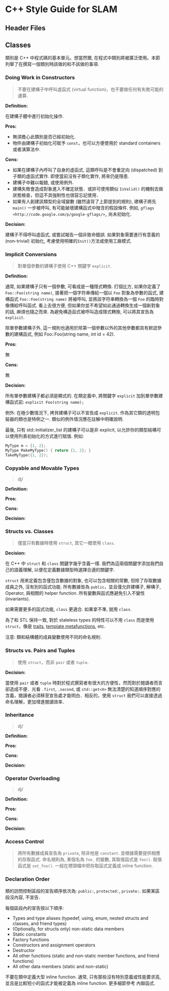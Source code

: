# C++ Style Guide for SLAM

## Header Files

## Classes

類別是 C++ 中程式碼的基本單元。想當然爾, 在程式中類別將被廣泛使用。本節列舉了在撰寫一個類別時該做的和不該做的事項.

### Doing Work in Constructors

> 不要在建構子中呼叫虛函式 (virtual function)，也不要做任何有失敗可能的運算.

**Definition:**

在建構子體中進行初始化操作.

**Pros:**

- 無須擔心此類別是否已經初始化.
- 物件由建構子初始化可賦予 `const`，也可以方便使用於 standard containers 或者演算法中.

**Cons:**

- 如果在建構子內呼叫了自身的虛函式, 這類呼叫是不會重定向 (dispatched) 到子類的虛函式實作. 即使當前沒有子類化實作, 將來仍是隱患.
- 建構子中難以報錯, 或使用例外.
- 建構失敗會造成對象進入不確定狀態．或許可使用類似 `IsValid()` 的機制去做狀態檢查，但這不具強制性也很容忘記使用．
- 如果有人創建該類型的全域變數 (雖然違背了上節提到的規則), 建構子將先 ``main()`` 一步被呼叫, 有可能破壞建構函式中暗含的假設條件. 例如, `gflags <http://code.google.com/p/google-gflags/>`_ 尚未初始化.

**Decision:**

建構子不得呼叫虛函式, 或嘗試報告一個非致命錯誤. 如果對象需要進行有意義的 (non-trivial) 初始化, 考慮使用明確的`Init()`方法或使用工廠模式.

### Implicit Conversions

> 對單個參數的建構子使用 C++ 關鍵字 ``explicit``.

**Definition:**

通常, 如果建構子只有一個參數, 可看成是一種隱式轉換. 打個比方, 如果你定義了 ``Foo::Foo(string name)``, 接著把一個字符串傳給一個以 ``Foo`` 對象為參數的函式, 建構函式 ``Foo::Foo(string name)`` 將被呼叫, 並將該字符串轉換為一個 ``Foo`` 的臨時對像傳給呼叫函式. 看上去很方便, 但如果你並不希望如此通過轉換生成一個新對象的話, 麻煩也隨之而來. 為避免構造函式被呼叫造成隱式轉換, 可以將其宣告為 ``explicit``.

除單參數建構子外, 這一規則也適用於除第一個參數以外的其他參數都具有默認參數的建構函式, 例如 Foo::Foo(string name, int id = 42).

**Pros:**

無

**Cons:**

無

**Decision:**

所有單參數建構子都必須是顯式的. 在類定義中, 將關鍵字 ``explicit`` 加到單參數建構函式前: ``explicit Foo(string name);``

例外: 在極少數情況下, 拷貝建構子可以不宣告成 ``explicit``. 作為其它類的透明包裝器的類也是特例之一. 類似的例外情況應在註解中明確說明.

最後, 只有 std::initializer_list 的建構子可以是非 explicit, 以允許你的類型結構可以使用列表初始化的方式進行賦值. 例如:

```cpp
MyType m = {1, 2};
MyType MakeMyType() { return {1, 2}; }
TakeMyType({1, 2}); 
```

### Copyable and Movable Types

> dj/

**Definition:**

**Pros:**

**Cons:**

**Decision:**

### Structs vs. Classes

> 僅當只有數據時使用 `struct`, 其它一概使用 `class`.

**Decision:**

在 C++ 中 `struct` 和 `class` 關鍵字幾乎含義一樣. 我們為這兩個關鍵字添加我們自己的語義理解, 以便在定義數據類型時選擇合適的關鍵字.

`struct` 用來定義包含僅包含數據的對象, 也可以包含相關的常數, 但除了存取數據成員之外, 沒有別的函式功能. 所有數據皆為 `public`，並且僅允許建構子, 解構子, Operator, 與相關的 helper function. 所有變數與函式應避免引入不變性 (invariants).

如果需要更多的函式功能, `class` 更適合. 如果拿不準, 就用 `class`.

為了和 STL 保持一致, 對於 stateless types 的特性可以不用 `class` 而是使用 `struct`，像是 [traits](https://stephlin.github.io/post/cpp/cpp-traits/), [template metafunctions]((https://google.github.io/styleguide/cppguide.html#Template_metaprogramming)), etc.

注意: 類和結構體的成員變數使用不同的命名規則.

### Structs vs. Pairs and Tuples

> 使用 `struct`，而非 `pair` 或者 `tuple`.

**Decision:**

當使用 `pair` 或者 `tuple` 時對於程式撰寫者有很大的方便性，然而對於閱讀者而言卻造成不便．光看 `.first`, `.second`, 或 `std::get<X>` 無法清楚的知道順序對應的含義，閱讀者必須移至宣告處才能明白．相反的，使用 `struct` 我們可以直接透過命名理解，更加增進閱讀效率．

### Inheritance

> dj/

**Definition:**

**Pros:**

**Cons:**

**Decision:**

### Operator Overloading

> dj/

**Definition:**

**Pros:**

**Cons:**

**Decision:**

### Access Control

> 將所有數據成員宣告為 `private`, 除非他是 `constant`. 並根據需要提供相應的存取函式. 命名規則為, 某個名為 `foo_` 的變數, 其取值函式是 `foo()`. 賦值函式是 `set_foo()`. 一般在標頭檔中把存取函式定義成 inline function.

### Declaration Order

類的訪問控制區段的宣告順序依次為: `public:`, `protected:`, `private:`. 如果某區段沒內容, 不宣告．

每個區段內的宣告按以下順序:

- Types and type aliases (typedef, using, enum, nested structs and classes, and friend types)
- (Optionally, for structs only) non-static data members
- Static constants
- Factory functions
- Constructors and assignment operators
- Destructor
- All other functions (static and non-static member functions, and friend functions)
- All other data members (static and non-static)

不要在類中定義大型 inline function. 通常, 只有那些沒有特別意義或性能要求高, 並且是比較短小的函式才能被定義為 inline function. 更多細節參考 內聯函式.